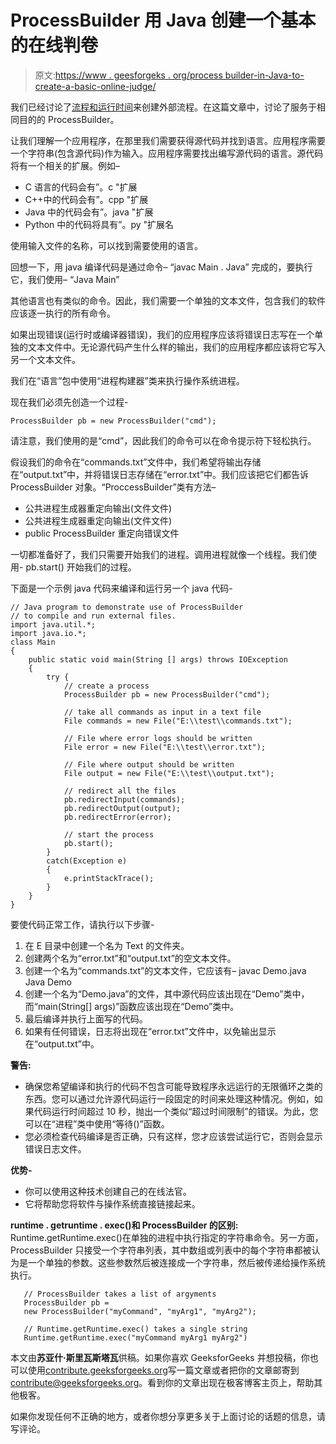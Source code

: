 # ProcessBuilder 用 Java 创建一个基本的在线判卷

> 原文:[https://www . geesforgeks . org/process builder-in-Java-to-create-a-basic-online-judge/](https://www.geeksforgeeks.org/processbuilder-in-java-to-create-a-basic-online-judge/)

我们已经讨论了[流程和运行时间](https://www.geeksforgeeks.org/calling-external-program-java-using-process-runtime/)来创建外部流程。在这篇文章中，讨论了服务于相同目的的 ProcessBuilder。

让我们理解一个应用程序，在那里我们需要获得源代码并找到语言。应用程序需要一个字符串(包含源代码)作为输入。应用程序需要找出编写源代码的语言。源代码将有一个相关的扩展。例如–

*   C 语言的代码会有”。c "扩展
*   C++中的代码会有”。cpp "扩展
*   Java 中的代码会有”。java "扩展
*   Python 中的代码将具有”。py "扩展名

使用输入文件的名称，可以找到需要使用的语言。

回想一下，用 java 编译代码是通过命令–
“javac Main . Java”
完成的，要执行它，我们使用–
“Java Main”

其他语言也有类似的命令。因此，我们需要一个单独的文本文件，包含我们的软件应该逐一执行的所有命令。

如果出现错误(运行时或编译器错误)，我们的应用程序应该将错误日志写在一个单独的文本文件中。无论源代码产生什么样的输出，我们的应用程序都应该将它写入另一个文本文件。

我们在“语言”包中使用“进程构建器”类来执行操作系统进程。

现在我们必须先创造一个过程-

```
ProcessBuilder pb = new ProcessBuilder("cmd"); 
```

请注意，我们使用的是“cmd”，因此我们的命令可以在命令提示符下轻松执行。

假设我们的命令在“commands.txt”文件中，我们希望将输出存储在“output.txt”中，并将错误日志存储在“error.txt”中。我们应该把它们都告诉 ProcessBuilder 对象。“ProccessBuilder”类有方法–

*   公共进程生成器重定向输出(文件文件)
*   公共进程生成器重定向输出(文件文件)
*   public ProcessBuilder 重定向错误文件

一切都准备好了，我们只需要开始我们的进程。调用进程就像一个线程。我们使用- pb.start()
开始我们的过程。

下面是一个示例 java 代码来编译和运行另一个 java 代码-

```
// Java program to demonstrate use of ProcessBuilder
// to compile and run external files.
import java.util.*;
import java.io.*;
class Main
{
    public static void main(String [] args) throws IOException
    {
        try {
            // create a process
            ProcessBuilder pb = new ProcessBuilder("cmd");

            // take all commands as input in a text file
            File commands = new File("E:\\test\\commands.txt");

            // File where error logs should be written
            File error = new File("E:\\test\\error.txt");

            // File where output should be written
            File output = new File("E:\\test\\output.txt");

            // redirect all the files
            pb.redirectInput(commands);
            pb.redirectOutput(output);
            pb.redirectError(error);

            // start the process
            pb.start();
        }
        catch(Exception e)
        {
            e.printStackTrace();
        }
    }
}
```

要使代码正常工作，请执行以下步骤-

1.  在 E 目录中创建一个名为 Text 的文件夹。
2.  创建两个名为“error.txt”和“output.txt”的空文本文件。
3.  创建一个名为“commands.txt”的文本文件，它应该有–
    javac Demo.java
    Java Demo
4.  创建一个名为“Demo.java”的文件，其中源代码应该出现在“Demo”类中，而“main(String[] args)”函数应该出现在“Demo”类中。
5.  最后编译并执行上面写的代码。
6.  如果有任何错误，日志将出现在“error.txt”文件中，以免输出显示在“output.txt”中。

**警告:**

*   确保您希望编译和执行的代码不包含可能导致程序永远运行的无限循环之类的东西。您可以通过允许源代码运行一段固定的时间来处理这种情况。例如，如果代码运行时间超过 10 秒，抛出一个类似“超过时间限制”的错误。为此，您可以在“进程”类中使用“等待()”函数。
*   您必须检查代码编译是否正确，只有这样，您才应该尝试运行它，否则会显示错误日志文件。

**优势-**

*   你可以使用这种技术创建自己的在线法官。
*   它将帮助您将软件与操作系统直接链接起来。

**runtime . getruntime . exec()和 ProcessBuilder 的区别:**
Runtime.getRuntime.exec()在单独的进程中执行指定的字符串命令。另一方面，ProcessBuilder 只接受一个字符串列表，其中数组或列表中的每个字符串都被认为是一个单独的参数。这些参数然后被连接成一个字符串，然后被传递给操作系统执行。

```
   // ProcessBuilder takes a list of argyments
   ProcessBuilder pb =
   new ProcessBuilder("myCommand", "myArg1", "myArg2");

   // Runtime.getRuntime.exec() takes a single string
   Runtime.getRuntime.exec("myCommand myArg1 myArg2")

```

本文由**苏亚什·斯里瓦斯塔瓦**供稿。如果你喜欢 GeeksforGeeks 并想投稿，你也可以使用[contribute.geeksforgeeks.org](http://www.contribute.geeksforgeeks.org)写一篇文章或者把你的文章邮寄到 contribute@geeksforgeeks.org。看到你的文章出现在极客博客主页上，帮助其他极客。

如果你发现任何不正确的地方，或者你想分享更多关于上面讨论的话题的信息，请写评论。